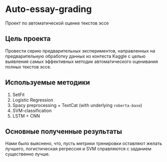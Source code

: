 # Auto-essay-grading
Проект по автоматической оценке текстов эссе

## Цель проекта
Провести серию предварительных экспериментов, направленных на предварительную обработку данных из контеста Kaggle с целью выявления самых эффективных методик автоматического оценивания полных текстов эссе.

## Используемые методики
1. SetFit
2. Logistic Regression
3. Spacy preprocessing + TextCat (with underlying `roberta-base`)
4. SVM-classification
5. LSTM + CNN

## Основные полученные результаты
Нами было выяснено, что, пусть метрики тренировки оставляют желать лучшего, логистическая регрессия и SVM справляются с заданием существенно лучше.
